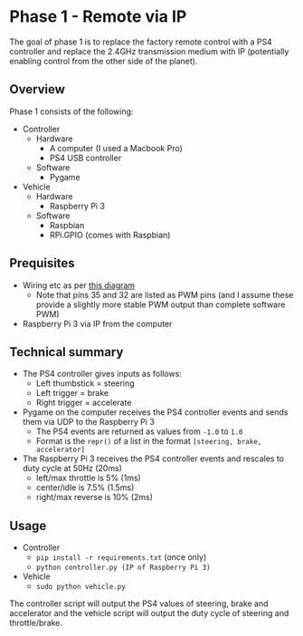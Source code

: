 # Phase 1 - Remote via IP

The goal of phase 1 is to replace the factory remote control with a PS4 controller and replace the 2.4GHz transmission medium with IP (potentially enabling control from the other side of the planet).

## Overview

Phase 1 consists of the following:

* Controller
    * Hardware
        * A computer (I used a Macbook Pro)
        * PS4 USB controller
    * Software
        * Pygame
* Vehicle
    * Hardware
        * Raspberry Pi 3 
    * Software
        * Raspbian
        * RPi.GPIO (comes with Raspbian)

## Prequisites

* Wiring etc as per [this diagram](https://drive.google.com/file/d/1Q9eDcSvVCCSn6mpMjtM1JQ65K5pUlMMK/view?usp=sharing)
    * Note that pins 35 and 32 are listed as PWM pins (and I assume these provide a slightly more stable PWM output than complete software PWM)
* Raspberry Pi 3 via IP from the computer

## Technical summary

* The PS4 controller gives inputs as follows:
    * Left thumbstick = steering
    * Left trigger = brake
    * Right trigger = accelerate
* Pygame on the computer receives the PS4 controller events and sends them via UDP to the Raspberry Pi 3
    * The PS4 events are returned as values from `-1.0` to `1.0`
    * Format is the `repr()` of a list in the format `[steering, brake, accelerator]`
* The Raspberry Pi 3 receives the PS4 controller events and rescales to duty cycle at 50Hz (20ms)
    * left/max throttle is 5% (1ms)
    * center/idle is 7.5% (1.5ms)
    * right/max reverse is 10% (2ms)

## Usage

* Controller
    * `pip install -r requirements.txt` (once only)
    * `python controller.py (IP of Raspberry Pi 3)`
* Vehicle
    * `sudo python vehicle.py`

The controller script will output the PS4 values of steering, brake and accelerator and the vehicle script will output the duty cycle of steering and throttle/brake.
